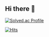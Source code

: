 ## Hi there 👋

<!--
**KangJongHyun/KangJongHyun** is a ✨ _special_ ✨ repository because its `README.md` (this file) appears on your GitHub profile.

Here are some ideas to get you started:

- 🔭 I’m currently working on ...
- 🌱 I’m currently learning ...
- 👯 I’m looking to collaborate on ...
- 🤔 I’m looking for help with ...
- 💬 Ask me about ...
- 📫 How to reach me: ...
- 😄 Pronouns: ...
- ⚡ Fun fact: ...
-->
[![Solved.ac Profile](http://mazassumnida.wtf/api/v2/generate_badge?boj=yuri7579)](https://solved.ac/yuri7579/)








[![Hits](https://hits.seeyoufarm.com/api/count/incr/badge.svg?url=https%3A%2F%2Fgithub.com%2FKangJongHyun&count_bg=%238764A4&title_bg=%23C17CCA&icon=github.svg&icon_color=%23EEEEEE&title=hits&edge_flat=false)](https://hits.seeyoufarm.com)

